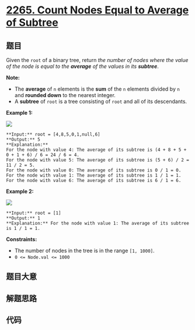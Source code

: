 # [2265. Count Nodes Equal to Average of Subtree](https://leetcode.com/problems/count-nodes-equal-to-average-of-subtree)

## 题目

Given the `root` of a binary tree, return _the number of nodes where the value
of the node is equal to the **average** of the values in its **subtree**_.

**Note:**

  * The **average** of `n` elements is the **sum** of the `n` elements divided by `n` and **rounded down** to the nearest integer.
  * A **subtree** of `root` is a tree consisting of `root` and all of its descendants.



**Example 1:**

![](https://assets.leetcode.com/uploads/2022/03/15/image-20220315203925-1.png)

    
    
    **Input:** root = [4,8,5,0,1,null,6]
    **Output:** 5
    **Explanation:** 
    For the node with value 4: The average of its subtree is (4 + 8 + 5 + 0 + 1 + 6) / 6 = 24 / 6 = 4.
    For the node with value 5: The average of its subtree is (5 + 6) / 2 = 11 / 2 = 5.
    For the node with value 0: The average of its subtree is 0 / 1 = 0.
    For the node with value 1: The average of its subtree is 1 / 1 = 1.
    For the node with value 6: The average of its subtree is 6 / 1 = 6.
    

**Example 2:**

![](https://assets.leetcode.com/uploads/2022/03/26/image-20220326133920-1.png)

    
    
    **Input:** root = [1]
    **Output:** 1
    **Explanation:** For the node with value 1: The average of its subtree is 1 / 1 = 1.
    



**Constraints:**

  * The number of nodes in the tree is in the range `[1, 1000]`.
  * `0 <= Node.val <= 1000`


## 题目大意

## 解题思路

## 代码

```javascript

```
